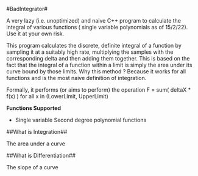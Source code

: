 #BadIntegrator#

A very lazy (i.e. unoptimized) and naive C++ program to calculate the integral of various functions ( single variable polynomials as of 15/2/22). Use it at your own risk.

This program calculates the discrete, definite integral of a function by sampling it at a suitably high rate, multiplying the samples with the corresponding delta and then adding them together. This is based on the fact that the integral of a function within a limit is simply the area under its curve bound by those limits. Why this method ? Because it works for all functions and is the most naive definition of integration.

Formally, it performs (or aims to perform) the operation
	F = sum( deltaX * f(x) ) for all x in (LowerLimit, UpperLimit)

**Functions Supported**
- Single variable Second degree polynomial functions


##What is Integration##

The area under a curve

##What is Differentiation##

The slope of a curve